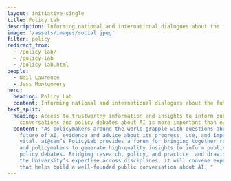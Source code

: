 ```yaml
---
layout: initiative-single
title: Policy Lab
description: Informing national and international dialogues about the future of AI.
image: '/assets/images/social.jpeg'
filter: policy
redirect_from:
  - /policy-lab/
  - /policy-lab
  - /policy-lab.html
people:
  - Neil Lawrence
  - Jess Montgomery
hero:
  heading: Policy Lab
  content: Informing national and international dialogues about the future of AI
text_split:
  heading: Access to trustworthy information and insights to inform public
    conversations and policy debates about AI is more important than ever.
  content: "As policymakers around the world grapple with questions about the
    future of AI, evidence and advice about its progress, use, and impact is
    vital. ai@cam’s PolicyLab provides a forum for bringing together researchers
    and policymakers to generate high-quality insights to inform public and
    policy debates. Bridging research, policy, and practice, and drawing from
    the University’s expertise across disciplines, it will convene expertise
    that helps build a well-founded public conversation about AI. "
---
```


